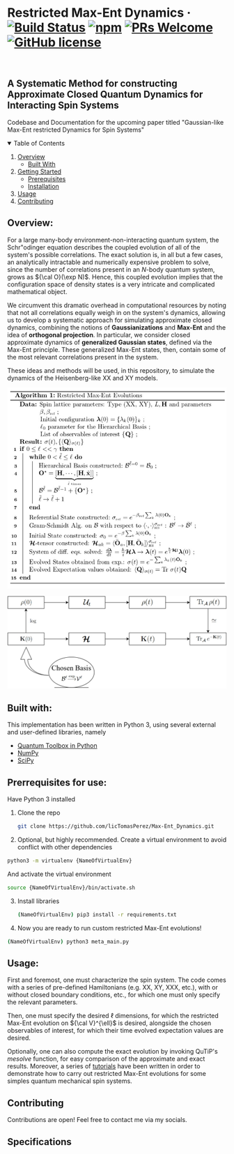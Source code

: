 # Restricted Max-Ent Dynamics &middot; [![Build Status](https://img.shields.io/travis/npm/npm/latest.svg?style=flat-square)](https://github.com/licTomasPerez) [![npm](https://img.shields.io/npm/v/npm.svg?style=flat-square)](https://www.npmjs.com/package/npm) [![PRs Welcome](https://img.shields.io/badge/PRs-welcome-brightgreen.svg?style=flat-square)](http://makeapullrequest.com) [![GitHub license](https://img.shields.io/badge/license-MIT-blue.svg?style=flat-square)](https://github.com/your/your-project/blob/master/LICENSE)

<br />
<p align="center">
  
  <h2> A Systematic Method for constructing Approximate Closed Quantum Dynamics for Interacting Spin Systems </h2>
  <p align="center">
  </p>
</p>

Codebase and Documentation for the upcoming paper titled "Gaussian-like Max-Ent restricted Dynamics for Spin Systems"

<!-- TABLE OF CONTENTS -->
<details open="open">
  <summary>Table of Contents</summary>
  <ol>
    <li>
      <a href="#overview">Overview</a>
      <ul>
        <li><a href="#built-with">Built With</a></li>
      </ul>
    </li>
    <li>
      <a href="#getting-started">Getting Started</a>
      <ul>
        <li><a href="#prerequisites">Prerequisites</a></li>
        <li><a href="#installation">Installation</a></li>
      </ul>
    </li>
    <li><a href="#usage">Usage</a></li>
    <li><a href="#contributing">Contributing</a></li>

  </ol>
</details>

## Overview:

For a large many-body environment-non-interacting quantum system, the Schr\"odinger equation describes the coupled evolution of all of the system's possible correlations. The exact solution is, in all but a few cases, an analytically intractable and numerically expensive problem to solve, since the number of correlations present in an $N$-body quantum system, grows as ${\cal O}(\exp N)$. Hence, this coupled evolution implies that the configuration space of density states is a very intricate and complicated mathematical object. 

We circumvent this dramatic overhead in computational resources by noting that not all correlations equally weigh in on the system's dynamics, allowing us to develop a systematic approach for simulating approximate closed dynamics, combining the notions of **Gaussianizations** and **Max-Ent** and the idea of **orthogonal projection**. In particular, we consider closed approximate dynamics of **generalized Gaussian states**, defined via the Max-Ent principle.
These generalized Max-Ent states, then, contain some of the most relevant correlations present in the system. 

These ideas and methods will be used, in this repository, to simulate the dynamics of the Heisenberg-like XX and XY models. 

<p align="center">
<img src="figs_readme/Restricted_ME_algo.jpg">
</p>

<p align="center">
<img src="figs_readme/Comparing_Exact_vs_RME.jpg">
</p>

## Built with:

This implementation has been written in Python 3, using several external and user-defined libraries, namely

* [Quantum Toolbox in Python](https://qutip.org/qutip-tutorials/)
* [NumPy](https://numpy.org/doc/)
* [SciPy](https://docs.scipy.org/doc/scipy/index.html)

## Prerrequisites for use:

Have Python 3 installed

1. Clone the repo
   ```sh 
   git clone https://github.com/licTomasPerez/Max-Ent_Dynamics.git
   ```
2. Optional, but highly recommended. Create a virtual environment to avoid conflict with other dependencies
  ```sh
  python3 -m virtualenv {NameOfVirtualEnv}
  ```
  And activate the virtual environment
  ```sh
  source {NameOfVirtualEnv}/bin/activate.sh
  ```
3. Install libraries
   ```sh
   (NameOfVirtualEnv) pip3 install -r requirements.txt
   ```
4. Now you are ready to run custom restricted Max-Ent evolutions!
  ```sh
  (NameOfVirtualEnv) python3 meta_main.py
  ```
  
## Usage:

First and foremost, one must characterize the spin system. The code comes with a series of pre-defined Hamiltonians (e.g. XX, XY, XXX, etc.), with or without closed boundary conditions, etc., for which one must only specify the relevant parameters. 

Then, one must specify the desired $\ell$ dimensions, for which the restricted Max-Ent evolution on ${\cal V}^{\ell}$ is desired, alongside the chosen observables of interest, for which their time evolved expectation values are desired. 

Optionally, one can also compute the exact evolution by invoking QuTiP's *mesolve* function, for easy comparison of the approximate and exact results. 
Moreover, a series of <a href= https://github.com/licTomasPerez/Max-Ent_Dynamics/tree/main/Hierarchical_Basis_Codebase/Tutorials>tutorials</a> have been written in order to demonstrate how to carry out restricted Max-Ent evolutions for some simples quantum mechanical spin systems.

## Contributing

Contributions are open! Feel free to contact me via my socials. 

## Specifications

